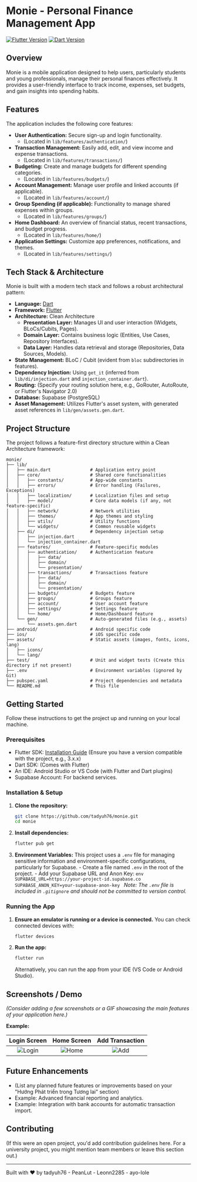 # Monie - Personal Finance Management App

[![Flutter Version](https://img.shields.io/badge/Flutter-3.x.x-blue.svg)](https://flutter.dev)
[![Dart Version](https://img.shields.io/badge/Dart-3.x.x-blue.svg)](https://dart.dev)

## Overview

Monie is a mobile application designed to help users, particularly students and young professionals, manage their personal finances effectively. It provides a user-friendly interface to track income, expenses, set budgets, and gain insights into spending habits.

## Features

The application includes the following core features:

- **User Authentication:** Secure sign-up and login functionality.
  - (Located in `lib/features/authentication/`)
- **Transaction Management:** Easily add, edit, and view income and expense transactions.
  - (Located in `lib/features/transactions/`)
- **Budgeting:** Create and manage budgets for different spending categories.
  - (Located in `lib/features/budgets/`)
- **Account Management:** Manage user profile and linked accounts (if applicable).
  - (Located in `lib/features/account/`)
- **Group Spending (if applicable):** Functionality to manage shared expenses within groups.
  - (Located in `lib/features/groups/`)
- **Home Dashboard:** An overview of financial status, recent transactions, and budget progress.
  - (Located in `lib/features/home/`)
- **Application Settings:** Customize app preferences, notifications, and themes.
  - (Located in `lib/features/settings/`)

## Tech Stack & Architecture

Monie is built with a modern tech stack and follows a robust architectural pattern:

- **Language:** [Dart](https://dart.dev/)
- **Framework:** [Flutter](https://flutter.dev/)
- **Architecture:** Clean Architecture
  - **Presentation Layer:** Manages UI and user interaction (Widgets, BLoCs/Cubits, Pages).
  - **Domain Layer:** Contains business logic (Entities, Use Cases, Repository Interfaces).
  - **Data Layer:** Handles data retrieval and storage (Repositories, Data Sources, Models).
- **State Management:** BLoC / Cubit (evident from `bloc` subdirectories in features).
- **Dependency Injection:** Using `get_it` (inferred from `lib/di/injection.dart` and `injection_container.dart`).
- **Routing:** (Specify your routing solution here, e.g., GoRouter, AutoRoute, or Flutter's Navigator 2.0)
- **Database:** Supabase (PostgreSQL)
- **Asset Management:** Utilizes Flutter's asset system, with generated asset references in `lib/gen/assets.gen.dart`.

## Project Structure

The project follows a feature-first directory structure within a Clean Architecture framework:

```
monie/
├── lib/
│   ├── main.dart               # Application entry point
│   ├── core/                   # Shared core functionalities
│   │   ├── constants/          # App-wide constants
│   │   ├── errors/             # Error handling (Failures, Exceptions)
│   │   ├── localization/       # Localization files and setup
│   │   ├── model/              # Core data models (if any, not feature-specific)
│   │   ├── network/            # Network utilities
│   │   ├── themes/             # App themes and styling
│   │   ├── utils/              # Utility functions
│   │   └── widgets/            # Common reusable widgets
│   ├── di/                     # Dependency injection setup
│   │   ├── injection.dart
│   │   └── injection_container.dart
│   ├── features/               # Feature-specific modules
│   │   ├── authentication/     # Authentication feature
│   │   │   ├── data/
│   │   │   ├── domain/
│   │   │   └── presentation/
│   │   ├── transactions/       # Transactions feature
│   │   │   ├── data/
│   │   │   ├── domain/
│   │   │   └── presentation/
│   │   ├── budgets/            # Budgets feature
│   │   ├── groups/             # Groups feature
│   │   ├── account/            # User account feature
│   │   ├── settings/           # Settings feature
│   │   └── home/               # Home/Dashboard feature
│   └── gen/                    # Auto-generated files (e.g., assets)
│       └── assets.gen.dart
├── android/                    # Android specific code
├── ios/                        # iOS specific code
├── assets/                     # Static assets (images, fonts, icons, lang)
│   ├── icons/
│   └── lang/
├── test/                       # Unit and widget tests (Create this directory if not present)
├── .env                        # Environment variables (ignored by Git)
├── pubspec.yaml                # Project dependencies and metadata
└── README.md                   # This file
```

## Getting Started

Follow these instructions to get the project up and running on your local machine.

### Prerequisites

- Flutter SDK: [Installation Guide](https://flutter.dev/docs/get-started/install) (Ensure you have a version compatible with the project, e.g., 3.x.x)
- Dart SDK: (Comes with Flutter)
- An IDE: Android Studio or VS Code (with Flutter and Dart plugins)
- Supabase Account: For backend services.

### Installation & Setup

1.  **Clone the repository:**

    ```bash
    git clone https://github.com/tadyuh76/monie.git
    cd monie
    ```

2.  **Install dependencies:**

    ```bash
    flutter pub get
    ```

3.  **Environment Variables:**
    This project uses a `.env` file for managing sensitive information and environment-specific configurations, particularly for Supabase. - Create a file named `.env` in the root of the project. - Add your Supabase URL and Anon Key:
    `env
SUPABASE_URL=https://your-project-id.supabase.co
SUPABASE_ANON_KEY=your-supabase-anon-key
`
    _Note: The `.env` file is included in `.gitignore` and should not be committed to version control._

### Running the App

1.  **Ensure an emulator is running or a device is connected.**
    You can check connected devices with:

    ```bash
    flutter devices
    ```

2.  **Run the app:**
    ```bash
    flutter run
    ```
    Alternatively, you can run the app from your IDE (VS Code or Android Studio).

## Screenshots / Demo

_(Consider adding a few screenshots or a GIF showcasing the main features of your application here.)_

**Example:**

|          Login Screen          |         Home Screen          |      Add Transaction       |
| :----------------------------: | :--------------------------: | :------------------------: |
| ![Login](link_to_login_ss.png) | ![Home](link_to_home_ss.png) | ![Add](link_to_add_ss.png) |

## Future Enhancements

- (List any planned future features or improvements based on your "Hướng Phát triển trong Tương lai" section)
- Example: Advanced financial reporting and analytics.
- Example: Integration with bank accounts for automatic transaction import.

## Contributing

(If this were an open project, you'd add contribution guidelines here. For a university project, you might mention team members or leave this section out.)

---

Built with ❤️ by tadyuh76 - PeanLut - Leonn2285 - ayo-lole
